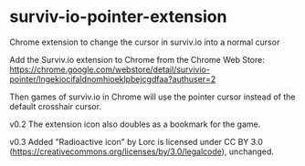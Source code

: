 # surviv-io-pointer-extension
Chrome extension to change the cursor in surviv.io into a normal cursor

Add the Surviv.io extension to Chrome from the Chrome Web Store: https://chrome.google.com/webstore/detail/survivio-pointer/lngekiocifaldnomhioeklpbejcgdfaa?authuser=2

Then games of surviv.io in Chrome will use the pointer cursor instead of the default crosshair cursor.

v0.2
The extension icon also doubles as a bookmark for the game.

v0.3
Added "Radioactive icon" by Lorc is licensed under CC BY 3.0 (https://creativecommons.org/licenses/by/3.0/legalcode), unchanged.